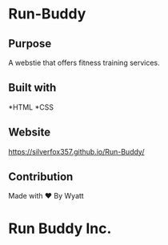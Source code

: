 # Run-Buddy

## Purpose
A webstie that offers fitness training services.

## Built with
*HTML
*CSS

## Website
https://silverfox357.github.io/Run-Buddy/

## Contribution
Made with ❤️ By Wyatt

# Run Buddy Inc.
